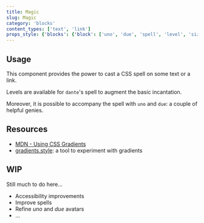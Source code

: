 ```yaml
---
title: Magic
slug: Magic
category: 'blocks'
content_types: ['text', 'link']
props_style: {'blocks': {'block': ['uno', 'due', 'spell', 'level', 'size']}}
---
```


## Usage

This component provides the power to cast a CSS spell on some text or a link.

Levels are available for `dante`'s spell to augment the basic incantation.

Moreover, it is possible to accompany the spell with `uno` and `due`: a couple of helpful genies.

## Resources

- [MDN - Using CSS Gradients](https://developer.mozilla.org/en-US/docs/Web/CSS/CSS_images/Using_CSS_gradients)
- [gradients.style](https://gradient.style): a tool to experiment with gradients

## WIP

Still much to do here...

- Accessibility improvements
- Improve spells
- Refine _uno_ and _due_ avatars
- ...

